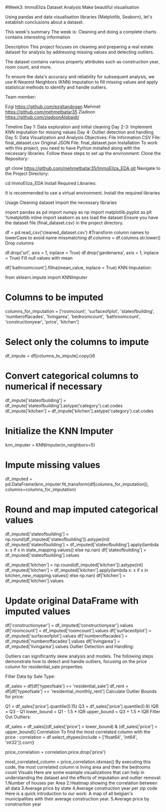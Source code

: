#Week3: ImmoEliza Dataset Analysis Make beautiful visualisation

Using pandas and data visualisation libraries (Matplotlib, Seaborn), let's establish conclusions about a dataset.

This week's summary
The week is: Cleaning and doing a complete charts contains interesting information

Description
This project focuses on cleaning and preparing a real estate dataset for analysis by addressing missing values and detecting outliers.

The dataset contains various property attributes such as construction year, room count, and more.

To ensure the data's accuracy and reliability for subsequent analysis, we use K-Nearest Neighbors (KNN) imputation to fill missing values and apply statistical methods to identify and handle outliers.

Team member:


Ezgi  https://github.com/ezgitandogan
Mehmet  https://github.com/mehmetbatar35
Ziadoon  https://github.com/ziadoonAlobaidi/

Timeline
Day 1: Data exploration and initial cleaning
Day 2-3: Implement KNN imputation for missing values
Day 4: Outlier detection and handling
Day 5: Data Visualization and Analysis
Objectives:
File Information
CSV File: final_dataset.csv
Original JSON File: final_dataset.json
Installation
To work with this project, you need to have Python installed along with the necessary libraries. Follow these steps to set up the environment:
Clone the Repository:

git clone https://github.com/mehmetbatar35/ImmoEliza_EDA.git
Navigate to the Project Directory:

cd ImmoEliza_EDA
Install Required Libraries:

It is recommended to use a virtual environment. Install the required libraries

Usage
Cleaning dataset
Import the necessary libraries

import pandas as pd
import numpy as np
import matplotlib.pyplot as plt
%matplotlib inline
import seaborn as sns
load the dataset Ensure you have the dataset file (final_dataset.csv) in the project directory.

df = pd.read_csv('cleaned_dataset.csv')
#Transform column names to lowerCase to avoid name missmatching
df.columns = df.columns.str.lower()
Drop columns

df.drop('url', axis = 1, inplace = True)
df.drop('gardenarea', axis = 1, inplace = True)
Fill null values with mean

df['bathroomcount'].fillna(mean_value, inplace = True)
KNN Imputation:

from sklearn.impute import KNNImputer

# Columns to be imputed
columns_for_imputation = ['roomcount', 'surfaceofplot', 'stateofbuilding', 'numberoffacades', 'livingarea', 'bedroomcount', 'bathroomcount', 'constructionyear', 'price', 'kitchen']

# Select only the columns to impute
df_impute = df[columns_to_impute].copy()6

# Convert categorical columns to numerical if necessary
df_impute['stateofbuilding'] = df_impute['stateofbuilding'].astype('category').cat.codes
df_impute['kitchen'] = df_impute['kitchen'].astype('category').cat.codes

# Initialize the KNN Imputer
knn_imputer = KNNImputer(n_neighbors=5)

# Impute missing values
 df_imputed = pd.DataFrame(knn_imputer.fit_transform(df[columns_for_imputation]),
 columns=columns_for_imputation)


# Round and map imputed categorical values
 df_imputed['stateofbuilding'] = np.round(df_imputed['stateofbuilding']).astype(int)
 df_imputed['stateofbuilding'] = df_imputed['stateofbuilding'].apply(lambda x: x if x in
 state_mapping.values() else np.nan)
 df['stateofbuilding'] = df_imputed['stateofbuilding'].values

 df_imputed['kitchen'] = np.round(df_imputed['kitchen']).astype(int)
 df_imputed['kitchen'] = df_imputed['kitchen'].apply(lambda x: x if x in
 kitchen_new_mapping.values() else np.nan)
 df['kitchen'] = df_imputed['kitchen'].values

# Update original DataFrame with imputed values
 df['constructionyear'] = df_imputed['constructionyear'].values
 df['roomcount'] = df_imputed['roomcount'].values
 df['surfaceofplot'] = df_imputed['surfaceofplot'].values
 df['numberoffacades'] = df_imputed['numberoffacades'].values
 df['livingarea'] = df_imputed['livingarea'].values
Outlier Detection and Handling:

Outliers can significantly skew analysis and models. The following steps demonstrate how to detect and handle outliers, focusing on the price column for residential_sale properties.

Filter Data by Sale Type:

df_sales = df[df['typeofsale'] == 'residential_sale']
df_rent = df[df['typeofsale'] == 'residential_monthly_rent']
Calculate Outlier Bounds for price:

Q1 = df_sales['price'].quantile(0.15)
Q3 = df_sales['price'].quantile(0.9)
IQR = Q3 - Q1
lower_bound = Q1 - 1.5 * IQR
upper_bound = Q3 + 1.5 * IQR
Filter Out Outliers:

df_sales = df_sales[(df_sales['price'] > lower_bound) & (df_sales['price'] < upper_bound)]
Correlation To find the most correlated column with the price :
correlation = df.select_dtypes(include = ['float64', 'int64', 'int32']).corr()

price_correlation  = correlation.price.drop('price')

most_correlated_column = price_correlation.idxmax()
By executing this code, the most correlated column is living area and then the bedrooms count
Visuals
Here are some example visualizations that can help in understanding the dataset and the effects of imputation and outlier removal: 1.Number of houses per Area  2.Heatmap showing the correlation between all data  3.Average price by state  4.Average construction year per zip code Here is a quick introduction to our work: A map of all belgian's municipalities with their average construction year.  5.Average price by construction year 
